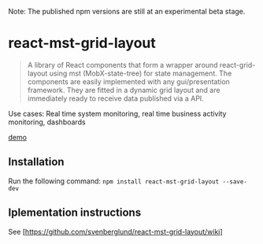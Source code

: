 Note: The published npm versions are still at an experimental beta stage.

# react-mst-grid-layout

> A library of React components that form a wrapper around react-grid-layout using mst (MobX-state-tree) for state management.
> The components are easily implemented with any gui/presentation framework. They are fitted in a dynamic grid layout and are immediately ready to receive data published via a API.  

Use cases: Real time system monitoring, real time business activity monitoring, dashboards

[demo](https://svenberglund.github.io/react-mst-grid-layout/)

## Installation
Run the following command:
`npm install react-mst-grid-layout --save-dev`

## Iplementation instructions
See [https://github.com/svenberglund/react-mst-grid-layout/wiki]
